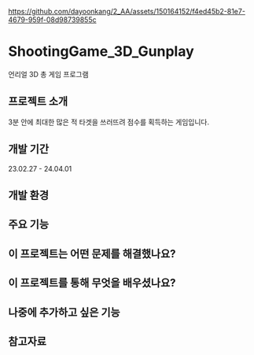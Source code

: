 


https://github.com/dayoonkang/2_AA/assets/150164152/f4ed45b2-81e7-4679-959f-08d98739855c




# ShootingGame_3D_Gunplay
언리얼 3D 총 게임 프로그램

## 프로젝트 소개
3분 안에 최대한 많은 적 타겟을 쓰러뜨려 점수를 획득하는 게임입니다.

## 개발 기간
23.02.27 - 24.04.01

## 개발 환경


## 주요 기능

## 이 프로젝트는 어떤 문제를 해결했나요?
## 이 프로젝트를 통해 무엇을 배우셨나요?
## 나중에 추가하고 싶은 기능
## 참고자료
## 

